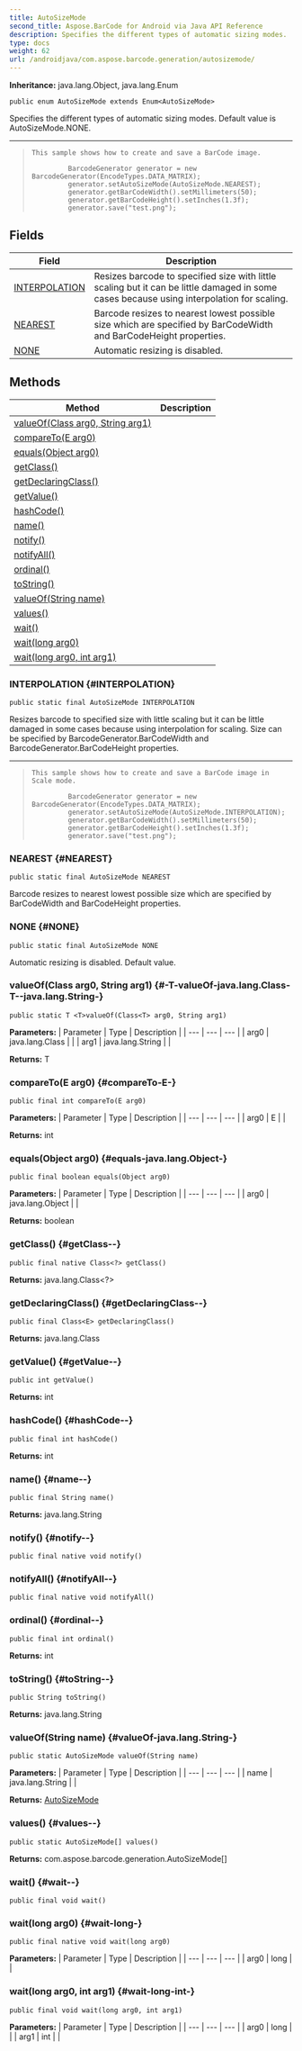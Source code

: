 ```yaml
---
title: AutoSizeMode
second_title: Aspose.BarCode for Android via Java API Reference
description: Specifies the different types of automatic sizing modes.
type: docs
weight: 62
url: /androidjava/com.aspose.barcode.generation/autosizemode/
---
```

**Inheritance:**
java.lang.Object, java.lang.Enum
```
public enum AutoSizeMode extends Enum<AutoSizeMode>
```

Specifies the different types of automatic sizing modes. Default value is AutoSizeMode.NONE.

--------------------

> ```
> This sample shows how to create and save a BarCode image.
>   
>          BarcodeGenerator generator = new BarcodeGenerator(EncodeTypes.DATA_MATRIX);
>          generator.setAutoSizeMode(AutoSizeMode.NEAREST);
>          generator.getBarCodeWidth().setMillimeters(50);
>          generator.getBarCodeHeight().setInches(1.3f);
>          generator.save("test.png");
> ```
## Fields

| Field | Description |
| --- | --- |
| [INTERPOLATION](#INTERPOLATION) | Resizes barcode to specified size with little scaling but it can be little damaged in some cases because using interpolation for scaling. |
| [NEAREST](#NEAREST) | Barcode resizes to nearest lowest possible size which are specified by BarCodeWidth and BarCodeHeight properties. |
| [NONE](#NONE) | Automatic resizing is disabled. |
## Methods

| Method | Description |
| --- | --- |
| [<T>valueOf(Class<T> arg0, String arg1)](#-T-valueOf-java.lang.Class-T--java.lang.String-) |  |
| [compareTo(E arg0)](#compareTo-E-) |  |
| [equals(Object arg0)](#equals-java.lang.Object-) |  |
| [getClass()](#getClass--) |  |
| [getDeclaringClass()](#getDeclaringClass--) |  |
| [getValue()](#getValue--) |  |
| [hashCode()](#hashCode--) |  |
| [name()](#name--) |  |
| [notify()](#notify--) |  |
| [notifyAll()](#notifyAll--) |  |
| [ordinal()](#ordinal--) |  |
| [toString()](#toString--) |  |
| [valueOf(String name)](#valueOf-java.lang.String-) |  |
| [values()](#values--) |  |
| [wait()](#wait--) |  |
| [wait(long arg0)](#wait-long-) |  |
| [wait(long arg0, int arg1)](#wait-long-int-) |  |
### INTERPOLATION {#INTERPOLATION}
```
public static final AutoSizeMode INTERPOLATION
```


Resizes barcode to specified size with little scaling but it can be little damaged in some cases because using interpolation for scaling. Size can be specified by  BarcodeGenerator.BarCodeWidth  and  BarcodeGenerator.BarCodeHeight  properties.

--------------------

> ```
> This sample shows how to create and save a BarCode image in Scale mode.
>   
>          BarcodeGenerator generator = new BarcodeGenerator(EncodeTypes.DATA_MATRIX);
>          generator.setAutoSizeMode(AutoSizeMode.INTERPOLATION);
>          generator.getBarCodeWidth().setMillimeters(50);
>          generator.getBarCodeHeight().setInches(1.3f);
>          generator.save("test.png");
> ```

### NEAREST {#NEAREST}
```
public static final AutoSizeMode NEAREST
```


Barcode resizes to nearest lowest possible size which are specified by BarCodeWidth and BarCodeHeight properties.

### NONE {#NONE}
```
public static final AutoSizeMode NONE
```


Automatic resizing is disabled. Default value.

### <T>valueOf(Class<T> arg0, String arg1) {#-T-valueOf-java.lang.Class-T--java.lang.String-}
```
public static T <T>valueOf(Class<T> arg0, String arg1)
```




**Parameters:**
| Parameter | Type | Description |
| --- | --- | --- |
| arg0 | java.lang.Class<T> |  |
| arg1 | java.lang.String |  |

**Returns:**
T
### compareTo(E arg0) {#compareTo-E-}
```
public final int compareTo(E arg0)
```




**Parameters:**
| Parameter | Type | Description |
| --- | --- | --- |
| arg0 | E |  |

**Returns:**
int
### equals(Object arg0) {#equals-java.lang.Object-}
```
public final boolean equals(Object arg0)
```




**Parameters:**
| Parameter | Type | Description |
| --- | --- | --- |
| arg0 | java.lang.Object |  |

**Returns:**
boolean
### getClass() {#getClass--}
```
public final native Class<?> getClass()
```




**Returns:**
java.lang.Class<?>
### getDeclaringClass() {#getDeclaringClass--}
```
public final Class<E> getDeclaringClass()
```




**Returns:**
java.lang.Class<E>
### getValue() {#getValue--}
```
public int getValue()
```




**Returns:**
int
### hashCode() {#hashCode--}
```
public final int hashCode()
```




**Returns:**
int
### name() {#name--}
```
public final String name()
```




**Returns:**
java.lang.String
### notify() {#notify--}
```
public final native void notify()
```




### notifyAll() {#notifyAll--}
```
public final native void notifyAll()
```




### ordinal() {#ordinal--}
```
public final int ordinal()
```




**Returns:**
int
### toString() {#toString--}
```
public String toString()
```




**Returns:**
java.lang.String
### valueOf(String name) {#valueOf-java.lang.String-}
```
public static AutoSizeMode valueOf(String name)
```




**Parameters:**
| Parameter | Type | Description |
| --- | --- | --- |
| name | java.lang.String |  |

**Returns:**
[AutoSizeMode](../../com.aspose.barcode.generation/autosizemode)
### values() {#values--}
```
public static AutoSizeMode[] values()
```




**Returns:**
com.aspose.barcode.generation.AutoSizeMode[]
### wait() {#wait--}
```
public final void wait()
```




### wait(long arg0) {#wait-long-}
```
public final native void wait(long arg0)
```




**Parameters:**
| Parameter | Type | Description |
| --- | --- | --- |
| arg0 | long |  |

### wait(long arg0, int arg1) {#wait-long-int-}
```
public final void wait(long arg0, int arg1)
```




**Parameters:**
| Parameter | Type | Description |
| --- | --- | --- |
| arg0 | long |  |
| arg1 | int |  |

